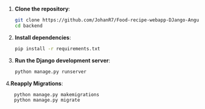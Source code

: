1. **Clone the repository**:
   ```bash
   git clone https://github.com/JohanR7/Food-recipe-webapp-DJango-Angular-.git
   cd backend
   ```

2. **Install dependencies**:
   ```bash
   pip install -r requirements.txt
   ```

3. **Run the Django development server**:
   ```bash
   python manage.py runserver
   ```
 4.**Reapply Migrations**:
```bash
   python manage.py makemigrations
   python manage.py migrate
   ```

